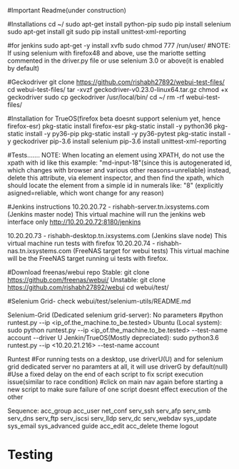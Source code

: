 #Important Readme(under construction)

#Installations
cd ~/
sudo apt-get install python-pip
sudo pip install selenium
sudo apt-get install git
sudo pip install unittest-xml-reporting

#for jenkins
sudo apt-get -y install xvfb 
sudo chmod 777 /run/user/
#NOTE: If using selenium with firefox48 and above, use the mariotte setting commented in the driver.py file or use selenium 3.0 or above(it is enabled by default)

#Geckodriver 
git clone https://github.com/rishabh27892/webui-test-files/
cd webui-test-files/
tar -xvzf geckodriver-v0.23.0-linux64.tar.gz
chmod +x geckodriver
sudo cp geckodriver /usr/local/bin/
cd ~/
rm -rf webui-test-files/

#Installation for TrueOS(firefox beta doesnt support selenium yet, hence firefox-esr)
pkg-static install firefox-esr
pkg-static install -y python36
pkg-static install -y py36-pip
pkg-static install -y py36-pytest
pkg-static install -y geckodriver
pip-3.6 install selenium
pip-3.6 install unittest-xml-reporting

#Tests…….
NOTE: When locating an element using XPATH, do not use the xpath with id like this example: "md-input-18"(since this is autogenerated id, which changes with browser and various other reasons=unreliable)
instead, delete this attribute, via element inspector, and then find the xpath, which should locate the element from a simple id in numerals like: "8" (explicitly asigned=reliable, which wont change for any reason) 

#Jenkins instructions
10.20.20.72 - rishabh-server.tn.ixsystems.com (Jenkins master node)
This virtual machine will run the jenkins web interface only
http://10.20.20.72:8180/jenkins

10.20.20.73 - rishabh-desktop.tn.ixsystems.com (Jenkins slave node)
This virtual machine run tests with firefox
10.20.20.74 - rishabh-nas.tn.ixsystems.com (FreeNAS target for webui tests)
This virtual machine will be the FreeNAS target running ui tests with firefox.


#Download freenas/webui repo
Stable: git clone https://github.com/freenas/webui/
Unstable: git clone https://github.com/rishabh27892/webui
cd webui/test/

#Selenium Grid- check webui/test/selenium-utils/README.md

Selenium-Grid (Dedicated selenium grid-server): No parameters #python runtest.py --ip <ip_of.the_machine.to_be.tested>
Ubuntu (Local system): sudo python runtest.py --ip <ip_of.the_machine.to_be.tested> --test-name account --driver U
Jenkin/TrueOS(Mostly depreciated): sudo python3.6 runtest.py --ip <10.20.21.216> --test-name account

Runtest
	#For running tests on a desktop, use driverU(U) and for selenium grid dedicated server no paramters at all, it will use driverG by default(null) 
	#Use a fixed delay on the end of each script to fix script execution issue(similar to race condition)
	#click on main nav again before starting a new script to make sure failure of one script doesnt effect execution of the other

Sequence:
acc_group
acc_user
net_conf
serv_ssh
serv_afp
serv_smb
serv_dns
serv_ftp
serv_iscsi
serv_lldp
serv_dc
serv_webdav
sys_update
sys_email
sys_advanced
guide
acc_edit
acc_delete
theme
logout

# Testing
